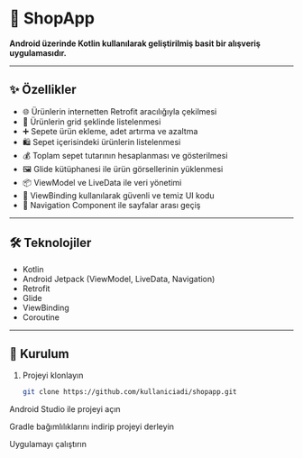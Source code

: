 # 🛒 ShopApp

**Android üzerinde Kotlin kullanılarak geliştirilmiş basit bir alışveriş uygulamasıdır.**

---

## ✨ Özellikler

- 🌐 Ürünlerin internetten Retrofit aracılığıyla çekilmesi  
- 🔲 Ürünlerin grid şeklinde listelenmesi  
- ➕ Sepete ürün ekleme, adet artırma ve azaltma  
- 🛍️ Sepet içerisindeki ürünlerin listelenmesi  
- 💰 Toplam sepet tutarının hesaplanması ve gösterilmesi  
- 🖼️ Glide kütüphanesi ile ürün görsellerinin yüklenmesi  
- 📦 ViewModel ve LiveData ile veri yönetimi  
- 🧩 ViewBinding kullanılarak güvenli ve temiz UI kodu  
- 🔄 Navigation Component ile sayfalar arası geçiş  

---

## 🛠️ Teknolojiler

- Kotlin  
- Android Jetpack (ViewModel, LiveData, Navigation)  
- Retrofit  
- Glide  
- ViewBinding  
- Coroutine  

---

## 🚀 Kurulum

1. Projeyi klonlayın  
   ```bash
   git clone https://github.com/kullaniciadi/shopapp.git
Android Studio ile projeyi açın

Gradle bağımlılıklarını indirip projeyi derleyin

Uygulamayı çalıştırın
